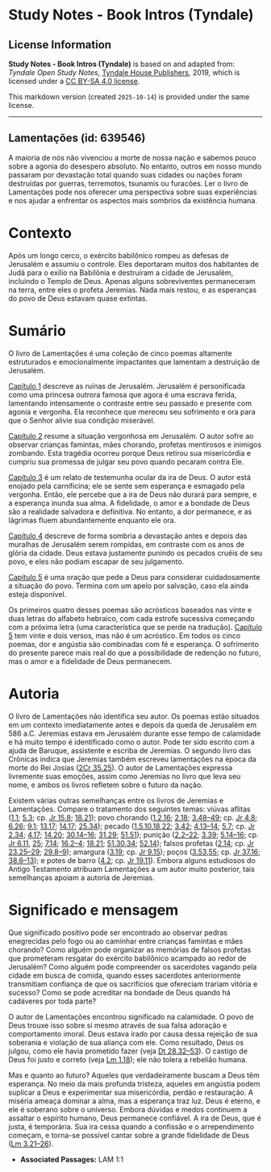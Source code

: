 # Study Notes - Book Intros (Tyndale)

## License Information

**Study Notes - Book Intros (Tyndale)** is based on and adapted from: _Tyndale Open Study Notes_, [Tyndale House Publishers](https://tyndaleopenresources.com/), 2019, which is licensed under a [CC BY-SA 4.0 license](https://creativecommons.org/licenses/by-sa/4.0/legalcode.en).

This markdown version (created `2025-10-14`) is provided under the same license.



--------------------------------

## Lamentações (id: 639546)

A maioria de nós não vivenciou a morte de nossa nação e sabemos pouco sobre a agonia do desespero absoluto. No entanto, outros em nosso mundo passaram por devastação total quando suas cidades ou nações foram destruídas por guerras, terremotos, tsunamis ou furacões. Ler o livro de Lamentações pode nos oferecer uma perspectiva sobre suas experiências e nos ajudar a enfrentar os aspectos mais sombrios da existência humana.

Contexto
========

Após um longo cerco, o exército babilônico rompeu as defesas de Jerusalém e assumiu o controle. Eles deportaram muitos dos habitantes de Judá para o exílio na Babilônia e destruíram a cidade de Jerusalém, incluindo o Templo de Deus. Apenas alguns sobreviventes permaneceram na terra, entre eles o profeta Jeremias. Nada mais restou, e as esperanças do povo de Deus estavam quase extintas.

Sumário
=======

O livro de Lamentações é uma coleção de cinco poemas altamente estruturados e emocionalmente impactantes que lamentam a destruição de Jerusalém.

[Capítulo 1](https://ref.ly/Lam1:1-Lam1:22) descreve as ruínas de Jerusalém. Jerusalém é personificada como uma princesa outrora famosa que agora é uma escrava ferida, lamentando intensamente o contraste entre seu passado e presente com agonia e vergonha. Ela reconhece que mereceu seu sofrimento e ora para que o Senhor alivie sua condição miserável.

[Capítulo 2](https://ref.ly/Lam2:1-Lam2:22) resume a situação vergonhosa em Jerusalém. O autor sofre ao observar crianças famintas, mães chorando, profetas mentirosos e inimigos zombando. Esta tragédia ocorreu porque Deus retirou sua misericórdia e cumpriu sua promessa de julgar seu povo quando pecaram contra Ele.

[Capítulo 3](https://ref.ly/Lam3:1-Lam3:66) é um relato de testemunha ocular da ira de Deus. O autor está enojado pela carnificina; ele se sente sem esperança e esmagado pela vergonha. Então, ele percebe que a ira de Deus não durará para sempre, e a esperança inunda sua alma. A fidelidade, o amor e a bondade de Deus são a realidade salvadora e definitiva. No entanto, a dor permanece, e as lágrimas fluem abundantemente enquanto ele ora.

[Capítulo 4](https://ref.ly/Lam4:1-Lam4:22) descreve de forma sombria a devastação antes e depois das muralhas de Jerusalém serem rompidas, em contraste com os anos de glória da cidade. Deus estava justamente punindo os pecados cruéis de seu povo, e eles não podiam escapar de seu julgamento.

[Capítulo 5](https://ref.ly/Lam5:1-Lam5:22) é uma oração que pede a Deus para considerar cuidadosamente a situação do povo. Termina com um apelo por salvação, caso ela ainda esteja disponível.

Os primeiros quatro desses poemas são acrósticos baseados nas vinte e duas letras do alfabeto hebraico, com cada estrofe sucessiva começando com a próxima letra (uma característica que se perde na tradução). [Capítulo 5](https://ref.ly/Lam5:1-Lam5:22) tem vinte e dois versos, mas não é um acróstico. Em todos os cinco poemas, dor e angústia são combinadas com fé e esperança. O sofrimento do presente parece mais real do que a possibilidade de redenção no futuro, mas o amor e a fidelidade de Deus permanecem.

Autoria
=======

O livro de Lamentações não identifica seu autor. Os poemas estão situados em um contexto imediatamente antes e depois da queda de Jerusalém em 586 a.C. Jeremias estava em Jerusalém durante esse tempo de calamidade e há muito tempo é identificado como o autor. Pode ter sido escrito com a ajuda de Baruque, assistente e escriba de Jeremias. O segundo livro das Crônicas indica que Jeremias também escreveu lamentações na época da morte do Rei Josias ([2Cr 35\.25](https://ref.ly/2Chr35:25)). O autor de Lamentações expressa livremente suas emoções, assim como Jeremias no livro que leva seu nome, e ambos os livros refletem sobre o futuro da nação.

Existem várias outras semelhanças entre os livros de Jeremias e Lamentações. Compare o tratamento dos seguintes temas: viúvas aflitas ([1\.1](https://ref.ly/Lam1:1); [5\.3](https://ref.ly/Lam5:3); cp. [Jr 15\.8](https://ref.ly/Jer15:8); [18\.21](https://ref.ly/Jer18:21)); povo chorando ([1\.2](https://ref.ly/Lam1:2),[16](https://ref.ly/Lam1:16); [2\.18](https://ref.ly/Lam2:18); [3\.48–49](https://ref.ly/Lam3:48-Lam3:49); cp. [Jr 4\.8](https://ref.ly/Jer4:8); [6\.26](https://ref.ly/Jer6:26); [9\.1](https://ref.ly/Jer9:1); [13\.17](https://ref.ly/Jer13:17); [14\.17](https://ref.ly/Jer14:17); [25\.34](https://ref.ly/Jer25:34)); pecado ([1\.5](https://ref.ly/Lam1:5),[10](https://ref.ly/Lam1:10),[18](https://ref.ly/Lam1:18),[22](https://ref.ly/Lam1:22); [3\.42](https://ref.ly/Lam3:42); [4\.13–14](https://ref.ly/Lam4:13-Lam4:14); [5\.7](https://ref.ly/Lam5:7); cp. [Jr 2\.34](https://ref.ly/Jer2:34); [4\.17](https://ref.ly/Jer4:17); [14\.20](https://ref.ly/Jer14:20); [30\.14–16](https://ref.ly/Jer30:14-Jer30:16); [31\.29](https://ref.ly/Jer31:29); [51\.51](https://ref.ly/Jer51:51)); punição ([2\.2–22](https://ref.ly/Lam2:2-Lam2:22); [3\.39](https://ref.ly/Lam3:39); [5\.14–16](https://ref.ly/Lam5:14-Lam5:16); cp. [Jr 6\.11](https://ref.ly/Jer6:11), [25](https://ref.ly/Jer6:25); [7\.14](https://ref.ly/Jer7:14); [16\.2–4](https://ref.ly/Jer16:2-Jer16:4); [18\.21](https://ref.ly/Jer18:21); [51\.30](https://ref.ly/Jer51:30),[34](https://ref.ly/Jer51:34); [52\.14](https://ref.ly/Jer52:14)); falsos profetas ([2\.14](https://ref.ly/Lam2:14); cp. [Jr 23\.25–29](https://ref.ly/Jer23:25-Jer23:29); [29\.8–9](https://ref.ly/Jer29:8-Jer29:9)); amargura ([3\.19](https://ref.ly/Lam3:19); cp. [Jr 9\.15](https://ref.ly/Jer9:15)); poços ([3\.53](https://ref.ly/Lam3:53),[55](https://ref.ly/Lam3:55); cp. [Jr 37\.16](https://ref.ly/Jer37:16); [38\.6–13](https://ref.ly/Jer38:6-Jer38:13)); e potes de barro ([4\.2](https://ref.ly/Lam4:2); cp. [Jr 19\.11](https://ref.ly/Jer19:11)). Embora alguns estudiosos do Antigo Testamento atribuam Lamentações a um autor muito posterior, tais semelhanças apoiam a autoria de Jeremias.

Significado e mensagem
======================

Que significado positivo pode ser encontrado ao observar pedras enegrecidas pelo fogo ou ao caminhar entre crianças famintas e mães chorando? Como alguém pode organizar as memórias de falsos profetas que prometeram resgatar do exército babilônico acampado ao redor de Jerusalém? Como alguém pode compreender os sacerdotes vagando pela cidade em busca de comida, quando esses sacerdotes anteriormente transmitiam confiança de que os sacrifícios que ofereciam trariam vitória e sucesso? Como se pode acreditar na bondade de Deus quando há cadáveres por toda parte?

O autor de Lamentações encontrou significado na calamidade. O povo de Deus trouxe isso sobre si mesmo através de sua falsa adoração e comportamento imoral. Deus estava irado por causa dessa rejeição de sua soberania e violação de sua aliança com ele. Como resultado, Deus os julgou, como ele havia prometido fazer (veja [Dt 28\.32–53](https://ref.ly/Deut28:32-Deut28:53)). O castigo de Deus foi justo e correto (veja [Lm 1\.18](https://ref.ly/Lam1:18)); ele não tolera a rebelião humana.

Mas e quanto ao futuro? Aqueles que verdadeiramente buscam a Deus têm esperança. No meio da mais profunda tristeza, aqueles em angústia podem suplicar a Deus e experimentar sua misericórdia, perdão e restauração. A miséria ameaça dominar a alma, mas a esperança traz luz. Deus é eterno, e ele é soberano sobre o universo. Embora dúvidas e medos continuem a assaltar o espírito humano, Deus permanece confiável. A ira de Deus, que é justa, é temporária. Sua ira cessa quando a confissão e o arrependimento começam, e torna\-se possível cantar sobre a grande fidelidade de Deus ([Lm 3\.21–26](https://ref.ly/Lam3:21-Lam3:26)).

* **Associated Passages:** LAM 1:1

